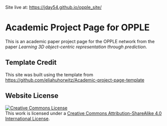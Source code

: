 Site live at: https://jday54.github.io/opple_site/

# Academic Project Page for OPPLE
This is an academic paper project page for the OPPLE network from the paper *Learning 3D object-centric representation through prediction*.


## Template Credit
This site was built using the template from https://github.com/eliahuhorwitz/Academic-project-page-template


## Website License
<a rel="license" href="http://creativecommons.org/licenses/by-sa/4.0/"><img alt="Creative Commons License" style="border-width:0" src="https://i.creativecommons.org/l/by-sa/4.0/88x31.png" /></a><br />This work is licensed under a <a rel="license" href="http://creativecommons.org/licenses/by-sa/4.0/">Creative Commons Attribution-ShareAlike 4.0 International License</a>.
